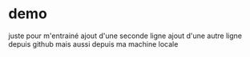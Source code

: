 # demo
juste pour m'entrainé
ajout d'une seconde ligne
ajout d'une autre ligne depuis github
mais aussi depuis ma machine locale
